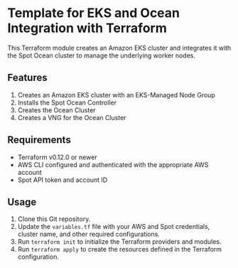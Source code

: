 # Template for EKS and Ocean Integration with Terraform

This Terraform module creates an Amazon EKS cluster and integrates it with the Spot Ocean cluster to manage the underlying worker nodes. 

## Features

1. Creates an Amazon EKS cluster with an EKS-Managed Node Group
2. Installs the Spot Ocean Controller
3. Creates the Ocean Cluster
4. Creates a VNG for the Ocean Cluster

## Requirements

- Terraform v0.12.0 or newer
- AWS CLI configured and authenticated with the appropriate AWS account
- Spot API token and account ID

## Usage

1. Clone this Git repository.
2. Update the `variables.tf` file with your AWS and Spot credentials, cluster name, and other required configurations.
3. Run `terraform init` to initialize the Terraform providers and modules.
4. Run `terraform apply` to create the resources defined in the Terraform configuration.